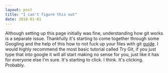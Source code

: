 ```yaml
---
layout: post
title: "I can't figure this out"
date: 2018-01-01
---
```


Although setting up this page initially was fine, understanding how git works is a separate issue. Thankfully it's starting to come together through some Googling and the help of this how to not fuck up your files with git <a href="https://medium.com/@francesco.agnoletto/how-to-not-f-up-your-local-files-with-git-part-1-e0756c88fd3c">guide</a>. I would highly recommend the most basic tutorial called Try Git, if you just type that into google it will all start making no sense for you, just like it has for everyone else I'm sure. It's starting to click. I think. It's clicking. Probably.